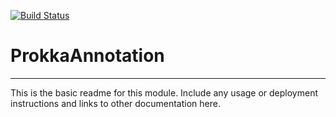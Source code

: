 [![Build Status](https://travis-ci.org/rsutormin/ProkkaAnnotation.svg?branch=master)](https://travis-ci.org/rsutormin/ProkkaAnnotation)

# ProkkaAnnotation
---

This is the basic readme for this module. Include any usage or deployment instructions and links to other documentation here.
